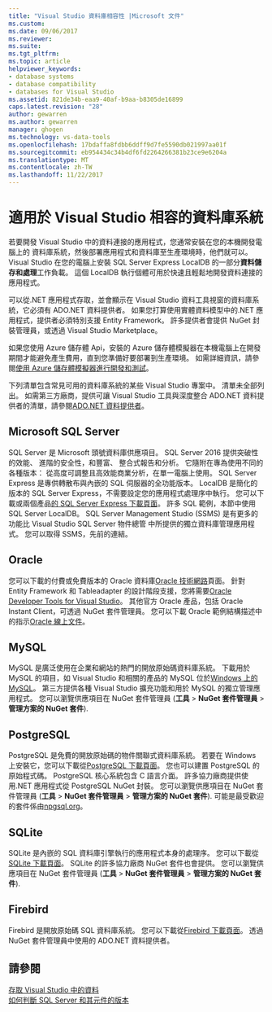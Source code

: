 ```yaml
---
title: "Visual Studio 資料庫相容性 |Microsoft 文件"
ms.custom: 
ms.date: 09/06/2017
ms.reviewer: 
ms.suite: 
ms.tgt_pltfrm: 
ms.topic: article
helpviewer_keywords:
- database systems
- database compatibility
- databases for Visual Studio
ms.assetid: 821de34b-eaa9-40af-b9aa-b8305de16899
caps.latest.revision: "28"
author: gewarren
ms.author: gewarren
manager: ghogen
ms.technology: vs-data-tools
ms.openlocfilehash: 17bdaffa8fdbb6ddff9d7fe5590db021997aa01f
ms.sourcegitcommit: eb954434c34b4df6fd2264266381b23ce9e6204a
ms.translationtype: MT
ms.contentlocale: zh-TW
ms.lasthandoff: 11/22/2017
---
```

# <a name="compatible-database-systems-for-visual-studio"></a>適用於 Visual Studio 相容的資料庫系統

若要開發 Visual Studio 中的資料連接的應用程式，您通常安裝在您的本機開發電腦上的 資料庫系統，然後部署應用程式和資料庫至生產環境時，他們就可以。 Visual Studio 在您的電腦上安裝 SQL Server Express LocalDB 的一部分**資料儲存和處理**工作負載。 這個 LocalDB 執行個體可用於快速且輕鬆地開發資料連接的應用程式。

可以從.NET 應用程式存取，並會顯示在 Visual Studio 資料工具視窗的資料庫系統，它必須有 ADO.NET 資料提供者。 如果您打算使用實體資料模型中的.NET 應用程式，提供者必須特別支援 Entity Framework。 許多提供者會提供 NuGet 封裝管理員，或透過 Visual Studio Marketplace。

如果您使用 Azure 儲存體 Api，安裝的 Azure 儲存體模擬器在本機電腦上在開發期間才能避免產生費用，直到您準備好要部署到生產環境。 如需詳細資訊，請參閱[使用 Azure 儲存體模擬器進行開發和測試](https://azure.microsoft.com/en-us/documentation/articles/storage-use-emulator/)。

下列清單包含常見可用的資料庫系統的某些 Visual Studio 專案中。 清單未全部列出。 如需第三方廠商，提供可讓 Visual Studio 工具與深度整合 ADO.NET 資料提供者的清單，請參閱[ADO.NET 資料提供者](https://msdn.microsoft.com/en-us/library/dd363565.aspx)。

## <a name="microsoft-sql-server"></a>Microsoft SQL Server

SQL Server 是 Microsoft 頭號資料庫供應項目。 SQL Server 2016 提供突破性的效能、 進階的安全性，和豐富、 整合式報告和分析。 它隨附在專為使用不同的各種版本： 從高度可調整且高效能商業分析，在單一電腦上使用。 SQL Server Express 是專供轉散布與內嵌的 SQL 伺服器的全功能版本。  LocalDB 是簡化的版本的 SQL Server Express，不需要設定您的應用程式處理序中執行。 您可以下載或兩個產品[的 SQL Server Express 下載頁面](https://www.microsoft.com/en-us/server-cloud/Products/sql-server-editions/sql-server-express.aspx)。 許多 SQL 範例，本節中使用 SQL Server LocalDB。 SQL Server Management Studio (SSMS) 是有更多的功能比 Visual Studio SQL Server 物件總管 中所提供的獨立資料庫管理應用程式。 您可以取得 SSMS，先前的連結。

## <a name="oracle"></a>Oracle

您可以下載的付費或免費版本的 Oracle 資料庫[Oracle 技術網路](http://www.oracle.com/technetwork/database/enterprise-edition/downloads/index-092322.html)頁面。 針對 Entity Framework 和 Tableadapter 的設計階段支援，您將需要[Oracle Developer Tools for Visual Studio](http://www.oracle.com/technetwork/developer-tools/visual-studio/overview/index.html)。 其他官方 Oracle 產品，包括 Oracle Instant Client，可透過 NuGet 套件管理員。  您可以下載 Oracle 範例結構描述中的指示[Oracle 線上文件](http://docs.oracle.com/cd/E11882_01/server.112/e10831/toc.htm)。

## <a name="mysql"></a>MySQL

MySQL 是廣泛使用在企業和網站的熱門的開放原始碼資料庫系統。 下載用於 MySQL 的項目，如 Visual Studio 和相關的產品的 MySQL 位於[Windows 上的 MySQL](http://www.mysql.com/why-mysql/windows/)。  第三方提供各種 Visual Studio 擴充功能和用於 MySQL 的獨立管理應用程式。 您可以瀏覽供應項目在 NuGet 套件管理員 (**工具** > **NuGet 套件管理員** > **管理方案的 NuGet 套件**).

## <a name="postgresql"></a>PostgreSQL

PostgreSQL 是免費的開放原始碼的物件關聯式資料庫系統。 若要在 Windows 上安裝它，您可以下載從[PostgreSQL 下載頁面](http://www.postgresql.org/download/windows/)。  您也可以建置 PostgreSQL 的原始程式碼。  PostgreSQL 核心系統包含 C 語言介面。 許多協力廠商提供使用.NET 應用程式從 PostgreSQL NuGet 封裝。  您可以瀏覽供應項目在 NuGet 套件管理員 (**工具** > **NuGet 套件管理員** > **管理方案的 NuGet 套件**). 可能是最受歡迎的套件係由[npgsql.org](http://www.npgsql.org)。

## <a name="sqlite"></a>SQLite

SQLite 是內嵌的 SQL 資料庫引擎執行的應用程式本身的處理序。 您可以下載從[SQLite 下載頁面](http://www.sqlite.org/download.html)。 SQLite 的許多協力廠商 NuGet 套件也會提供。 您可以瀏覽供應項目在 NuGet 套件管理員 (**工具** > **NuGet 套件管理員** > **管理方案的 NuGet 套件**).

## <a name="firebird"></a>Firebird

Firebird 是開放原始碼 SQL 資料庫系統。 您可以下載從[Firebird 下載頁面](http://firebirdsql.org/en/downloads/)。 透過 NuGet 套件管理員中使用的 ADO.NET 資料提供者。

## <a name="see-also"></a>請參閱

[存取 Visual Studio 中的資料](../data-tools/accessing-data-in-visual-studio.md)  
[如何判斷 SQL Server 和其元件的版本](http://support.microsoft.com/kb/321185)